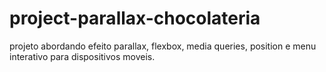 # project-parallax-chocolateria
 projeto abordando efeito parallax, flexbox, media queries, position e menu interativo para dispositivos moveis.

